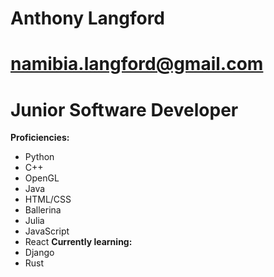 # Anthony Langford 
# namibia.langford@gmail.com #

# Junior Software Developer
**Proficiencies:**
 - Python
 - C++
 - OpenGL
 - Java
 - HTML/CSS
 - Ballerina 
 - Julia
 - JavaScript
 - React
**Currently learning:**
 - Django
 - Rust

